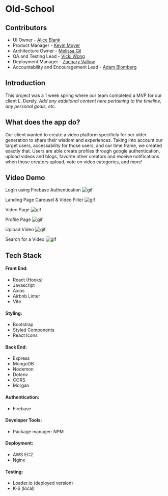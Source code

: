 # Old-School

## Contributors
- UI Owner - [Alice Blank](https://github.com/AllEyesBlank)
- Product Manager - [Kevin Moyer](https://github.com/kjmoyer)
- Architecture Owner - [Melissa Gil](https://github.com/melissa-gv)
- QA and Testing Lead - [Vicki Wong](https://github.com/vickiwong85)
- Deployment Manager - [Zachary Vallow](https://github.com/Zachariah1618)
- Accountability and Encouragement Lead - [Adam Blomberg](https://github.com/AdamABlomberg)

## Introduction
This project was a 1 week spring where our team completed a MVP for our client L. Derely.
*Add any additional content here pertaining to the timeline, any personal goals, etc.*

## What does the app do?
Our client wanted to create a video platform specificly for our older generation to share their wisdom and experiences.
Taking into account our target users, accessability for those users, and our time frame, we created exactly that.
Users are able create profiles through google authentication, upload videos and blogs, favorite other creators and receive notifications when those creators upload, vote on video categories, and more!

## Video Demo
Login using Firebase Authentication
![gif](https://media.giphy.com/media/eX9JBf8ld6DCTuXKqK/giphy.gif)

Landing Page Carousel & Video Filter
![gif](https://media.giphy.com/media/MGg7l0zWCzmRAgr6vn/giphy.gif)

Video Page
![gif](https://media.giphy.com/media/3HhjgZkK6aT8QAN08u/giphy.gif)

Profile Page
![gif](https://media.giphy.com/media/9dRubOlKhQZkNlIr5s/giphy.gif)

Upload Video
![gif](https://media.giphy.com/media/NuYHZZrJZX9DqH6iIX/giphy.gif)

Search for a Video
![gif](https://media.giphy.com/media/Tx77eeyl2VkUx1eb4Z/giphy.gif)

## Tech Stack
#### Front End:
- React (Hooks)
- Javascript
- Axios
- Airbnb Linter
- Vite

#### Styling:
- Bootstrap
- Styled Components
- React Icons

#### Back End:
- Express
- MongoDB
- Nodemon
- Dotenv
- CORS
- Morgan

#### Authentication:
- Firebase

#### Developer Tools:
- Package manager: NPM

#### Deployment:
- AWS EC2
- Nginx

#### Testing:
- Loader.io (deployed version)
- K-6 (local)



